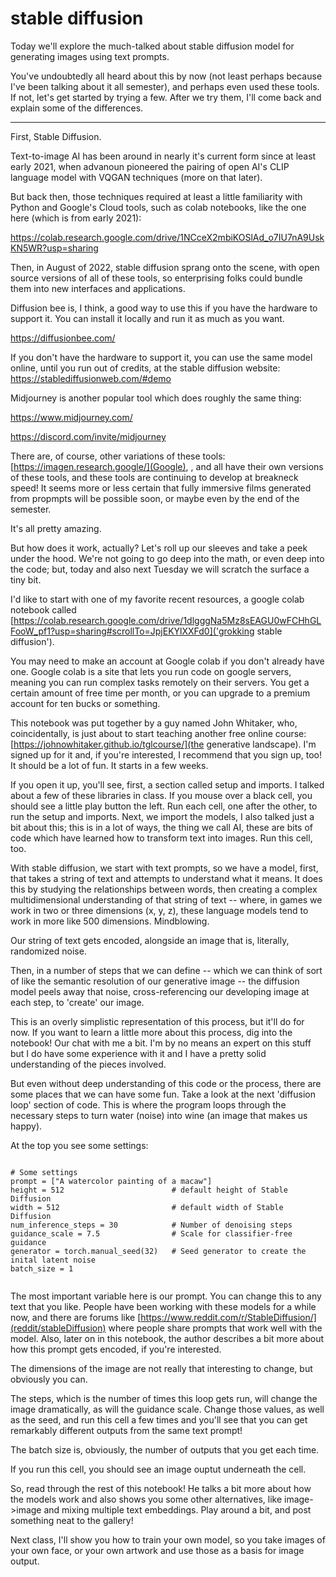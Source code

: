 # stable diffusion

Today we'll explore the much-talked about stable diffusion model for generating images using text prompts.

You've undoubtedly all heard about this by now (not least perhaps because I've been talking about it all semester), and perhaps even used these tools.  If not, let's get started by trying a few.  After we try them, I'll come back and explain some of the differences.

---

First, Stable Diffusion.


Text-to-image AI has been around in nearly it's current form since at least early 2021, when advanoun pioneered the pairing of open AI's CLIP language model with VQGAN techniques (more on that later).

But back then, those techniques required at least a little familiarity with Python and Google's Cloud tools, such as colab notebooks, like the one here  (which is from early 2021):

https://colab.research.google.com/drive/1NCceX2mbiKOSlAd_o7IU7nA9UskKN5WR?usp=sharing

Then, in August of 2022, stable diffusion sprang onto the scene, with open source versions of all of these tools, so enterprising folks could bundle them into new interfaces and applications.

Diffusion bee is, I think, a good way to use this if you have the hardware to support it.  You can install it locally and run it as much as you want.

https://diffusionbee.com/


If you don't have the hardware to support it, you can use the same model online, until you run out of credits, at the stable diffusion website:
https://stablediffusionweb.com/#demo


Midjourney is another popular tool which does roughly the same thing:

https://www.midjourney.com/


https://discord.com/invite/midjourney


There are, of course, other variations of these tools: [https://imagen.research.google/](Google), [](Meta), [](Microsoft) and [](nvidia) all have their own versions of these tools, and these tools are continuing to develop at breakneck speed!  It seems more or less certain that fully immersive films generated from propmpts will be possible soon, or maybe even by the end of the semester.  

It's all pretty amazing.

But how does it work, actually?  Let's roll up our sleeves and take a peek under the hood.  We're not going to go deep into the math, or even deep into the code; but, today and also next Tuesday we will scratch the surface a tiny bit.

I'd like to start with one of my favorite recent resources, a google colab notebook called [https://colab.research.google.com/drive/1dlgggNa5Mz8sEAGU0wFCHhGLFooW_pf1?usp=sharing#scrollTo=JpjEKYlXXFd0]('grokking stable diffusion').  

You may need to make an account at Google colab if you don't already have one.  Google colab is a site that lets you run code on google servers, meaning you can run complex tasks remotely on their servers. You get a certain amount of free time per month, or you can upgrade to a premium account for ten bucks or something.

This notebook was put together by a guy named John Whitaker, who, coincidentally, is just about to start teaching another free online course: [https://johnowhitaker.github.io/tglcourse/](the generative landscape).  I'm signed up for it and, if you're interested, I recommend that you sign up, too!   It should be a lot of fun.  It starts in a few weeks.

If you open it up, you'll see, first, a section called setup and imports.  I talked about a few of these libraries in class.  If you mouse over a black cell, you should see a little play button the left.  Run each cell, one after the other, to run the setup and imports.  Next, we import the models, I also talked just a bit about this; this is in a lot of ways, the thing we call AI, these are bits of code which have learned how to transform text into images.  Run this cell, too.

With stable diffusion, we start with text prompts, so we have a model, first, that takes a string of text and attempts to understand what it means.  It does this by studying the relationships between words, then creating a complex multidimensional understanding of that string of text -- where, in games we work in two or three dimensions (x, y, z), these language models tend to work in more like 500 dimensions.  Mindblowing.

Our string of text gets encoded, alongside an image that is, literally, randomized noise.

Then, in a number of steps that we can define -- which we can think of sort of like the semantic resolution of our generative image -- the diffusion model peels away that noise, cross-referencing our developing image at each step, to 'create' our image.

This is an overly simplistic representation of this process, but it'll do for now.  If you want to learn a little more about this process, dig into the notebook!  Our chat with me a bit.  I'm by no means an expert on this stuff but I do have some experience with it and I have a pretty solid understanding of the pieces involved.

But even without deep understanding of this code or the process, there are some places that we can have some fun.  Take a look at the next 'diffusion loop' section of code.  This is where the program loops through the necessary steps to turn water (noise) into wine (an image that makes us happy).

At the top you see some settings: 


```

# Some settings
prompt = ["A watercolor painting of a macaw"]
height = 512                        # default height of Stable Diffusion
width = 512                         # default width of Stable Diffusion
num_inference_steps = 30            # Number of denoising steps
guidance_scale = 7.5                # Scale for classifier-free guidance
generator = torch.manual_seed(32)   # Seed generator to create the inital latent noise
batch_size = 1


```

The most important variable here is our prompt.  You can change this to any text that you like.  People have been working with these models for a while now, and there are forums like [https://www.reddit.com/r/StableDiffusion/](reddit/stableDiffusion) where people share prompts that work well with the model.  Also, later on in this notebook, the author describes a bit more about how this prompt gets encoded, if you're interested. 

The dimensions of the image are not really that interesting to change, but obviously you can.

The steps, which is the number of times this loop gets run, will change the image dramatically, as will the guidance scale.  Change those values, as well as the seed, and run this cell a few times and you'll see that you can get remarkably different outputs from the same text prompt!

The batch size is, obviously, the number of outputs that you get each time.

If you run this cell, you should see an image ouptut underneath the cell.

So, read through the rest of this notebook!  He talks a bit more about how the models work and also shows you some other alternatives, like image->image and mixing multiple text embeddings.  Play around a bit, and post something neat to the gallery!

Next class, I'll show you how to train your own model, so you take images of your own face, or your own artwork and use those as a basis for image output.
